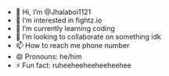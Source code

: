 - 👋 Hi, I’m @Jhalaboi1121
- 👀 I’m interested in fightz.io
- 🌱 I’m currently learning coding
- 💞️ I’m looking to collaborate on something idk
- 📫 How to reach me phone number
- 😄 Pronouns: he/him
- ⚡ Fun fact: ruheeheeheeheeheehee

<!---
Jhalaboi1121/Jhalaboi1121 is a ✨ special ✨ repository because its `README.md` (this file) appears on your GitHub profile.
You can click the Preview link to take a look at your changes.
--->
